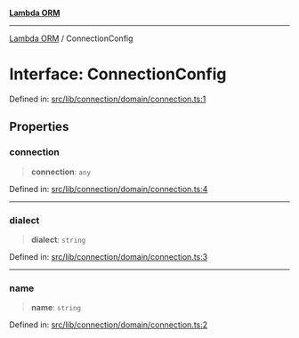 [**Lambda ORM**](../README.md)

***

[Lambda ORM](../README.md) / ConnectionConfig

# Interface: ConnectionConfig

Defined in: [src/lib/connection/domain/connection.ts:1](https://github.com/lambda-orm/lambdaorm/blob/c3a91c30fec1b72ec517236790b02085e94a7ae1/src/lib/connection/domain/connection.ts#L1)

## Properties

### connection

> **connection**: `any`

Defined in: [src/lib/connection/domain/connection.ts:4](https://github.com/lambda-orm/lambdaorm/blob/c3a91c30fec1b72ec517236790b02085e94a7ae1/src/lib/connection/domain/connection.ts#L4)

***

### dialect

> **dialect**: `string`

Defined in: [src/lib/connection/domain/connection.ts:3](https://github.com/lambda-orm/lambdaorm/blob/c3a91c30fec1b72ec517236790b02085e94a7ae1/src/lib/connection/domain/connection.ts#L3)

***

### name

> **name**: `string`

Defined in: [src/lib/connection/domain/connection.ts:2](https://github.com/lambda-orm/lambdaorm/blob/c3a91c30fec1b72ec517236790b02085e94a7ae1/src/lib/connection/domain/connection.ts#L2)
